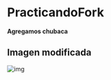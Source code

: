 # PracticandoFork
**Agregamos chubaca**
## Imagen modificada
![img](https://i2.wp.com/hipertextual.com/wp-content/uploads/2019/01/hipertextual-chewbacca-no-recibio-medalla-final-star-wars-nueva-esperanza-2019884119.jpg?fit=1200%2C800&ssl=1)